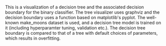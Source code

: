 This is a visualization of a decision tree and the associated decision boundary for the binary classifier. The tree visualizer uses graphviz and the decision boundary uses a function based on matplotlib's pyplot.
The well-known make_moons dataset is used, and a decision tree model is trained on it (including hyperparamter tuning, validation etc.). The decision tree boundary is compared to that of a tree with default choices of parameters, which results in overfitting. 
